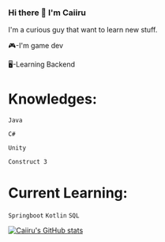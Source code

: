 ### Hi there 👋 I'm Caiiru

I'm a curious guy that want to learn new stuff.

🎮-I'm game dev

🖥️-Learning Backend

# Knowledges:
``Java``

``C#``

``Unity``

``Construct 3``

# Current Learning:
``Springboot``
``Kotlin``
``SQL``

[![Caiiru's GitHub stats](https://github-readme-stats.vercel.app/api?username=caiiru&theme=dracula)](https://github.com/anuraghazra/github-readme-stats)
